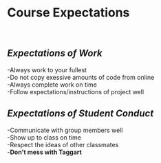 # Course Expectations

<br>

## *Expectations of Work*
-Always work to your fullest <br>
-Do not copy exessive amounts of code from online <br>
-Always complete work on time <br>
-Follow expectations/instructions of project well <br>

## *Expectations of Student Conduct*
-Communicate with group members well <br>
-Show up to class on time <br>
-Respect the ideas of other classmates <br>
-**Don't mess with Taggart** <br>
